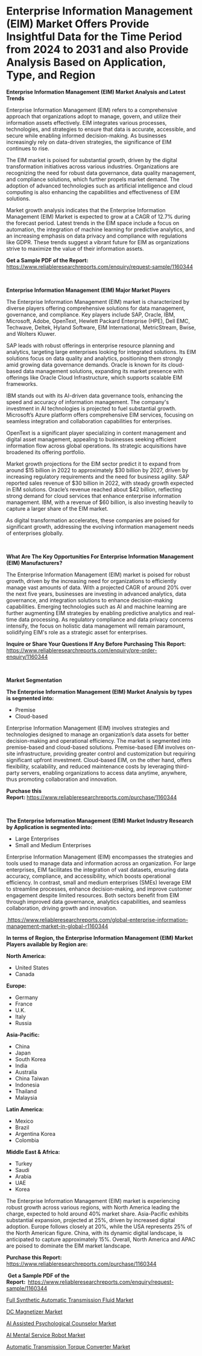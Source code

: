 <p><h1>Enterprise Information Management (EIM) Market Offers Provide Insightful Data for the Time Period from 2024 to 2031 and also Provide Analysis Based on Application, Type, and Region</h1></p><p><strong>Enterprise Information Management (EIM) Market Analysis and Latest Trends</strong></p>
<p><p>Enterprise Information Management (EIM) refers to a comprehensive approach that organizations adopt to manage, govern, and utilize their information assets effectively. EIM integrates various processes, technologies, and strategies to ensure that data is accurate, accessible, and secure while enabling informed decision-making. As businesses increasingly rely on data-driven strategies, the significance of EIM continues to rise.</p><p>The EIM market is poised for substantial growth, driven by the digital transformation initiatives across various industries. Organizations are recognizing the need for robust data governance, data quality management, and compliance solutions, which further propels market demand. The adoption of advanced technologies such as artificial intelligence and cloud computing is also enhancing the capabilities and effectiveness of EIM solutions.</p><p>Market growth analysis indicates that the Enterprise Information Management (EIM) Market is expected to grow at a CAGR of 12.7% during the forecast period. Latest trends in the EIM space include a focus on automation, the integration of machine learning for predictive analytics, and an increasing emphasis on data privacy and compliance with regulations like GDPR. These trends suggest a vibrant future for EIM as organizations strive to maximize the value of their information assets.</p></p>
<p><strong>Get a Sample PDF of the Report:&nbsp;</strong> <a href="https://www.reliableresearchreports.com/enquiry/request-sample/1160344?utm_campaign=9&utm_medium=2&utm_source=Github&utm_content=ia&utm_term=05122024&utm_id=enterprise-information-management-eim">https://www.reliableresearchreports.com/enquiry/request-sample/1160344</a></p>
<p>&nbsp;</p>
<p><strong>Enterprise Information Management (EIM) Major Market Players</strong></p>
<p><p>The Enterprise Information Management (EIM) market is characterized by diverse players offering comprehensive solutions for data management, governance, and compliance. Key players include SAP, Oracle, IBM, Microsoft, Adobe, OpenText, Hewlett Packard Enterprise (HPE), Dell EMC, Techwave, Deltek, Hyland Software, EIM International, MetricStream, Bwise, and Wolters Kluwer.</p><p>SAP leads with robust offerings in enterprise resource planning and analytics, targeting large enterprises looking for integrated solutions. Its EIM solutions focus on data quality and analytics, positioning them strongly amid growing data governance demands. Oracle is known for its cloud-based data management solutions, expanding its market presence with offerings like Oracle Cloud Infrastructure, which supports scalable EIM frameworks.</p><p>IBM stands out with its AI-driven data governance tools, enhancing the speed and accuracy of information management. The company's investment in AI technologies is projected to fuel substantial growth. Microsoft’s Azure platform offers comprehensive EIM services, focusing on seamless integration and collaboration capabilities for enterprises.</p><p>OpenText is a significant player specializing in content management and digital asset management, appealing to businesses seeking efficient information flow across global operations. Its strategic acquisitions have broadened its offering portfolio.</p><p>Market growth projections for the EIM sector predict it to expand from around $15 billion in 2022 to approximately $30 billion by 2027, driven by increasing regulatory requirements and the need for business agility. SAP reported sales revenue of $30 billion in 2022, with steady growth expected in EIM solutions. Oracle’s revenue reached about $42 billion, reflecting strong demand for cloud services that enhance enterprise information management. IBM, with a revenue of $60 billion, is also investing heavily to capture a larger share of the EIM market. </p><p>As digital transformation accelerates, these companies are poised for significant growth, addressing the evolving information management needs of enterprises globally.</p></p>
<p>&nbsp;</p>
<p><strong>What Are The Key Opportunities For Enterprise Information Management (EIM) Manufacturers?</strong></p>
<p><p>The Enterprise Information Management (EIM) market is poised for robust growth, driven by the increasing need for organizations to efficiently manage vast amounts of data. With a projected CAGR of around 20% over the next five years, businesses are investing in advanced analytics, data governance, and integration solutions to enhance decision-making capabilities. Emerging technologies such as AI and machine learning are further augmenting EIM strategies by enabling predictive analytics and real-time data processing. As regulatory compliance and data privacy concerns intensify, the focus on holistic data management will remain paramount, solidifying EIM's role as a strategic asset for enterprises.</p></p>
<p><strong>Inquire or Share Your Questions If Any Before Purchasing This Report:</strong> <a href="https://www.reliableresearchreports.com/enquiry/pre-order-enquiry/1160344?utm_campaign=9&utm_medium=2&utm_source=Github&utm_content=ia&utm_term=05122024&utm_id=enterprise-information-management-eim">https://www.reliableresearchreports.com/enquiry/pre-order-enquiry/1160344</a></p>
<p>&nbsp;</p>
<p><strong>Market Segmentation</strong></p>
<p><strong>The Enterprise Information Management (EIM) Market Analysis by types is segmented into:</strong></p>
<p><ul><li>Premise</li><li>Cloud-based</li></ul></p>
<p><p>Enterprise Information Management (EIM) involves strategies and technologies designed to manage an organization’s data assets for better decision-making and operational efficiency. The market is segmented into premise-based and cloud-based solutions. Premise-based EIM involves on-site infrastructure, providing greater control and customization but requiring significant upfront investment. Cloud-based EIM, on the other hand, offers flexibility, scalability, and reduced maintenance costs by leveraging third-party servers, enabling organizations to access data anytime, anywhere, thus promoting collaboration and innovation.</p></p>
<p><strong>Purchase this Report:&nbsp;</strong><a href="https://www.reliableresearchreports.com/purchase/1160344?utm_campaign=9&utm_medium=2&utm_source=Github&utm_content=ia&utm_term=05122024&utm_id=enterprise-information-management-eim">https://www.reliableresearchreports.com/purchase/1160344</a></p>
<p>&nbsp;</p>
<p><strong>The Enterprise Information Management (EIM) Market Industry Research by Application is segmented into:</strong></p>
<p><ul><li>Large Enterprises</li><li>Small and Medium Enterprises</li></ul></p>
<p><p>Enterprise Information Management (EIM) encompasses the strategies and tools used to manage data and information across an organization. For large enterprises, EIM facilitates the integration of vast datasets, ensuring data accuracy, compliance, and accessibility, which boosts operational efficiency. In contrast, small and medium enterprises (SMEs) leverage EIM to streamline processes, enhance decision-making, and improve customer engagement despite limited resources. Both sectors benefit from EIM through improved data governance, analytics capabilities, and seamless collaboration, driving growth and innovation.</p></p>
<p><a href="https://www.reliableresearchreports.com/global-enterprise-information-management-market-in-global-r1160344?utm_campaign=9&utm_medium=2&utm_source=Github&utm_content=ia&utm_term=05122024&utm_id=enterprise-information-management-eim">&nbsp;https://www.reliableresearchreports.com/global-enterprise-information-management-market-in-global-r1160344</a></p>
<p><strong>In terms of Region, the Enterprise Information Management (EIM) Market Players available by Region are:</strong></p>
<p>
    <p> <strong> North America: </strong>
        <ul>
            <li>United States</li>
            <li>Canada</li>
        </ul>
        </p> 
    <p> <strong> Europe: </strong>
        <ul>
            <li>Germany</li>
            <li>France</li>
            <li>U.K.</li>
            <li>Italy</li>
            <li>Russia</li>
        </ul>
        </p> 
    <p> <strong> Asia-Pacific: </strong>
        <ul>
            <li>China</li>
            <li>Japan</li>
            <li>South Korea</li>
            <li>India</li>
            <li>Australia</li>
            <li>China Taiwan</li>
            <li>Indonesia</li>
            <li>Thailand</li>
            <li>Malaysia</li>
        </ul>
        </p> 
    <p> <strong> Latin America: </strong>
        <ul>
            <li>Mexico</li>
            <li>Brazil</li>
            <li>Argentina Korea</li>
            <li>Colombia</li>
        </ul>
        </p> 
    <p> <strong> Middle East & Africa: </strong>
        <ul>
            <li>Turkey</li>
            <li>Saudi</li>
            <li>Arabia</li>
            <li>UAE</li>
            <li>Korea</li>
        </ul>
    </p>
    </p>
<p><p>The Enterprise Information Management (EIM) market is experiencing robust growth across various regions, with North America leading the charge, expected to hold around 40% market share. Asia-Pacific exhibits substantial expansion, projected at 25%, driven by increased digital adoption. Europe follows closely at 20%, while the USA represents 25% of the North American figure. China, with its dynamic digital landscape, is anticipated to capture approximately 15%. Overall, North America and APAC are poised to dominate the EIM market landscape.</p></p>
<p><strong>Purchase this Report: </strong><a href="https://www.reliableresearchreports.com/purchase/1160344?utm_campaign=9&utm_medium=2&utm_source=Github&utm_content=ia&utm_term=05122024&utm_id=enterprise-information-management-eim">https://www.reliableresearchreports.com/purchase/1160344</a></p>
<p>&nbsp;<strong>Get a Sample PDF of the Report:&nbsp;&nbsp;</strong><a href="https://www.reliableresearchreports.com/enquiry/request-sample/1160344?utm_campaign=9&utm_medium=2&utm_source=Github&utm_content=ia&utm_term=05122024&utm_id=enterprise-information-management-eim">https://www.reliableresearchreports.com/enquiry/request-sample/1160344</a></p>
<p><strong></strong></p>
<p><p><a href="https://www.linkedin.com/pulse/stakeholders-can-gain-insights-full-synthetic-automatic-vtjxe?utm_campaign=9&utm_medium=2&utm_source=Github&utm_content=ia&utm_term=05122024&utm_id=enterprise-information-management-eim">Full Synthetic Automatic Transmission Fluid Market</a></p><p><a href="https://github.com/WillieWoodard/Market-Research-Report-List-7/blob/main/dc-magnetizer-market.md?utm_campaign=9&utm_medium=2&utm_source=Github&utm_content=ia&utm_term=05122024&utm_id=enterprise-information-management-eim">DC Magnetizer Market</a></p><p><a href="https://issuu.com/reportprime-2/docs/ai-assisted-psychological-counselor-market-size-20?utm_campaign=9&utm_medium=2&utm_source=Github&utm_content=ia&utm_term=05122024&utm_id=enterprise-information-management-eim">AI Assisted Psychological Counselor Market</a></p><p><a href="https://issuu.com/reportprime-2/docs/ai-mental-service-robot-market-size-2030.pptx?utm_campaign=9&utm_medium=2&utm_source=Github&utm_content=ia&utm_term=05122024&utm_id=enterprise-information-management-eim">AI Mental Service Robot Market</a></p><p><a href="https://www.linkedin.com/pulse/evaluating-automatic-transmission-torque-converter-market-ytt9e?utm_campaign=9&utm_medium=2&utm_source=Github&utm_content=ia&utm_term=05122024&utm_id=enterprise-information-management-eim">Automatic Transmission Torque Converter Market</a></p></p>